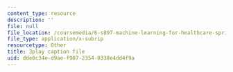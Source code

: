 ```yaml
---
content_type: resource
description: ''
file: null
file_location: /coursemedia/6-s897-machine-learning-for-healthcare-spring-2019/dde0c34ed9aef90723548338e4dd4f9a_vof7x8r_ZUA.srt
file_type: application/x-subrip
resourcetype: Other
title: 3play caption file
uid: dde0c34e-d9ae-f907-2354-8338e4dd4f9a
---
```


